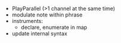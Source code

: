 * PlayParallel (>1 channel at the same time)
* modulate note within phrase
* instruments:
  * declare, enumerate in map
* update internal syntax
